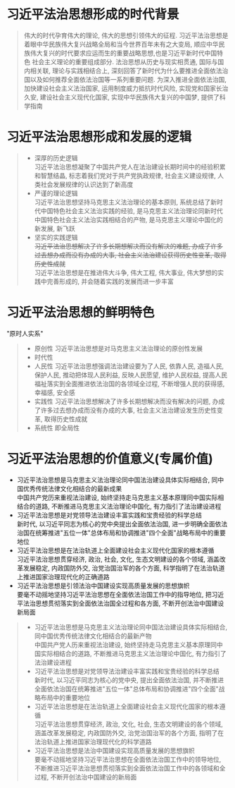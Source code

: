 # 习近平法治思想形成的时代背景
> 伟大的时代孕育伟大的理论, 伟大的思想引领伟大的征程. 习近平法治思想是着眼中华民族伟大复兴战略全局和当今世界百年未有之大变局, 顺应中华民族伟大复兴的时代要求应运而生的重要战略思想,也是习近平新时代中国特色
社会主义理论的重要组成部分. 法治思想从历史与现实相贯通, 国际与国内相关联, 理论与实践相结合上, 深刻回答了新时代为什么要推进全面依法治国以及如何推荐全面依法治国等一系列重要问题. 为深入推进全面依法治国,
加快建设社会主义法治国家, 运用制度威力抵抗时代风险, 实现党和国家长治久安, 建设社会主义现代化国家, 实现中华民族伟大复兴的中国梦, 提供了科学指南

# 习近平法治思想形成和发展的逻辑
> - 深厚的历史逻辑  
习近平法治思想凝聚了中国共产党人在法治建设长期时间中的经验积累和智慧结晶, 标志着我们党对于共产党执政规律, 社会主义建设规律, 人类社会发展规律的认识达到了新高度
> - 严谨的理论逻辑  
习近平法治思想坚持马克思主义法治理论的基本原则, 系统总结了新时代中国特色社会主义法治实践的经验, 是马克思主义法治理论同新时代中国特色社会主义法治实践相结合的产物, 是马克思主义理论中国化的新发展, 新飞跃
> - 坚实的实践逻辑  
~~习近平法治思想解决了许多长期想解决而没有解决的难题, 办成了许多过去想办成而没有办成的大事, 社会主义法治建设获得历史性变革, 取得历史性成就~~  
习近平法治思想是在推进伟大斗争, 伟大工程, 伟大事业, 伟大梦想的实践中完善形成的, 并会随着实践的发展而进一步丰富

# 习近平法治思想的鲜明特色
"原时人实系"
> - 原创性
习近平法治思想是对马克思主义法治理论的原创性发展
> - 时代性
> - 人民性
习近平法治思想强调法治建设要为了人民, 依靠人民, 造福人民, 保护人民, 推动把体现人民利益, 反映人民愿望, 维护人民权益, 提高人民福祉落实到全面推进依法治国的各领域全过程, 不断增强人民的获得感, 幸福感, 安全感
> - 实践性
习近平法治思想解决了许多长期想解决而没有解决的问题, 办成了许多过去想办成而没有办成的大事, 社会主义法治建设发生历史性变革, 取得历史性成就
> - 系统性
即全局性

# 习近平法治思想的价值意义(专属价值)
- 习近平法治思想是马克思主义法治理论同中国法治建设具体实际相结合, 同中国优秀传统法律文化相结合的最新成果   
中国共产党历来重视法治建设, 始终坚持走马克思主义基本原理同中国实际相结合的道路, 不断推进马克思主义法治理论中国化, 有力指引了法治建设进程
- 习近平法治思想是对党领导法治建设丰富实践和宝贵经验的科学总结    
新时代, 以习近平同志为核心的党中央提出全面依法治国, 进一步明确全面依法治国在统筹推进"五位一体"总体布局和协调推进"四个全面"战略布局中的重要地位
- 习近平法治思想是在法治轨道上全面建设社会主义现代化国家的根本遵循    
习近平法治思想贯穿经济, 政治, 社会, 文化, 生态文明建设的各个领域, 涵盖改革发展稳定, 内政国防外交, 治党治国治军的各个方面, 科学指明了在法治轨道上推进国家治理现代化的正确道路
- 习近平法治思想是引领法治中国建设实现高质量发展的思想旗帜   
要毫不动摇地坚持习近平法治思想在全面依法治国工作中的指导地位, 把习近平法治思想贯彻落实到全面依法治国全过程和各方面, 不断开创法治中国建设新局面
> - 习近平法治思想是马克思主义法治理论同中国法治建设具体实际相结合, 同中国优秀传统法律文化相结合的最新产物    
中国共产党人历来重视法治建设, 始终坚持走马克思主义基本原理同中国实际相结合的道路, 不断推进马克思主义法治理论中国化, 有力指引了法治建设进程
> - 习近平法治思想是对党领导法治建设丰富实践和宝贵经验的科学总结    
新时代, 以习近平同志为核心的党中央, 提出全面依法治国, 并不断推进全面依法治国在统筹推进"五位一体"总体布局和协调推进"四个全面"战略布局中的重要地位
> - 习近平法治思想是在法治轨道上全面建设社会主义现代化国家的根本遵循    
习近平法治思想贯穿经济, 政治, 文化, 社会, 生态文明建设的各个领域, 涵盖改革发展稳定, 内政国防外交, 治党治国治军的各个方面, 指明了在法治轨道上推进国家治理现代化的科学道路
> - 习近平法治思想是法治中国建设实现高质量发展的思想旗帜   
要毫不动摇地坚持习近平法治思想在全面依法治国工作中的领导地位, 不断推进习近平法治思想贯彻落实到全面依法治国工作中的各领域和全过程, 不断开创法治中国建设的新局面
